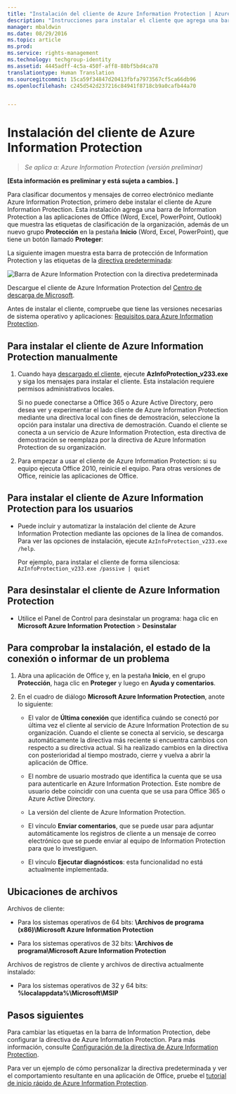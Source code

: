 ```yaml
---
title: "Instalación del cliente de Azure Information Protection | Azure Rights Management"
description: "Instrucciones para instalar el cliente que agrega una barra de Information Protection a las aplicaciones de Office para que pueda seleccionar etiquetas de clasificación de los documentos y correos electrónicos."
manager: mbaldwin
ms.date: 08/29/2016
ms.topic: article
ms.prod: 
ms.service: rights-management
ms.technology: techgroup-identity
ms.assetid: 4445adff-4c5a-450f-aff8-88bf5bd4ca78
translationtype: Human Translation
ms.sourcegitcommit: 15ca59f34847d20413fbfa7973567cf5ca66db96
ms.openlocfilehash: c245d542d237216c84941f8718cb9a0cafb44a70


---
```


# Instalación del cliente de Azure Information Protection

>*Se aplica a: Azure Information Protection (versión preliminar)*

**[Esta información es preliminar y está sujeta a cambios. ]**

Para clasificar documentos y mensajes de correo electrónico mediante Azure Information Protection, primero debe instalar el cliente de Azure Information Protection. Esta instalación agrega una barra de Information Protection a las aplicaciones de Office (Word, Excel, PowerPoint, Outlook) que muestra las etiquetas de clasificación de la organización, además de un nuevo grupo **Protección** en la pestaña **Inicio** (Word, Excel, PowerPoint), que tiene un botón llamado **Proteger**:

La siguiente imagen muestra esta barra de protección de Information Protection y las etiquetas de la [directiva predeterminada](configure-policy-default.md):

![Barra de Azure Information Protection con la directiva predeterminada](../media/info-protect-bar-default.png)

Descargue el cliente de Azure Information Protection del [Centro de descarga de Microsoft](https://www.microsoft.com/en-us/download/details.aspx?id=53018).

Antes de instalar el cliente, compruebe que tiene las versiones necesarias de sistema operativo y aplicaciones: [Requisitos para Azure Information Protection](requirements-azure-infoprotect.md).


## Para instalar el cliente de Azure Information Protection manualmente

1. Cuando haya [descargado el cliente](https://www.microsoft.com/en-us/download/details.aspx?id=53018), ejecute **AzInfoProtection_v233.exe** y siga los mensajes para instalar el cliente. Esta instalación requiere permisos administrativos locales.

    Si no puede conectarse a Office 365 o Azure Active Directory, pero desea ver y experimentar el lado cliente de Azure Information Protection mediante una directiva local con fines de demostración, seleccione la opción para instalar una directiva de demostración. Cuando el cliente se conecta a un servicio de Azure Information Protection, esta directiva de demostración se reemplaza por la directiva de Azure Information Protection de su organización. 

2. Para empezar a usar el cliente de Azure Information Protection: si su equipo ejecuta Office 2010, reinicie el equipo. Para otras versiones de Office, reinicie las aplicaciones de Office.

## Para instalar el cliente de Azure Information Protection para los usuarios

- Puede incluir y automatizar la instalación del cliente de Azure Information Protection mediante las opciones de la línea de comandos. Para ver las opciones de instalación, ejecute `AzInfoProtection_v233.exe /help`.

    Por ejemplo, para instalar el cliente de forma silenciosa: `AzInfoProtection_v233.exe /passive | quiet`


## Para desinstalar el cliente de Azure Information Protection

- Utilice el Panel de Control para desinstalar un programa: haga clic en **Microsoft Azure Information Protection** > **Desinstalar**

## Para comprobar la instalación, el estado de la conexión o informar de un problema

1. Abra una aplicación de Office y, en la pestaña **Inicio**, en el grupo **Protección**, haga clic en **Proteger** y luego en **Ayuda y comentarios**.

2. En el cuadro de diálogo **Microsoft Azure Information Protection**, anote lo siguiente:

    - El valor de **Última conexión** que identifica cuándo se conectó por última vez el cliente al servicio de Azure Information Protection de su organización. Cuando el cliente se conecta al servicio, se descarga automáticamente la directiva más reciente si encuentra cambios con respecto a su directiva actual. Si ha realizado cambios en la directiva con posterioridad al tiempo mostrado, cierre y vuelva a abrir la aplicación de Office.

    - El nombre de usuario mostrado que identifica la cuenta que se usa para autenticarle en Azure Information Protection. Este nombre de usuario debe coincidir con una cuenta que se usa para Office 365 o Azure Active Directory.

    - La versión del cliente de Azure Information Protection.

    - El vínculo **Enviar comentarios**, que se puede usar para adjuntar automáticamente los registros de cliente a un mensaje de correo electrónico que se puede enviar al equipo de Information Protection para que lo investiguen.

    - El vínculo **Ejecutar diagnósticos**: esta funcionalidad no está actualmente implementada.

## Ubicaciones de archivos

Archivos de cliente:   

- Para los sistemas operativos de 64 bits: **\Archivos de programa (x86)\Microsoft Azure Information Protection**

- Para los sistemas operativos de 32 bits: **\Archivos de programa\Microsoft Azure Information Protection**

Archivos de registros de cliente y archivos de directiva actualmente instalado:

- Para los sistemas operativos de 32 y 64 bits: **%localappdata%\Microsoft\MSIP**


## Pasos siguientes

Para cambiar las etiquetas en la barra de Information Protection, debe configurar la directiva de Azure Information Protection. Para más información, consulte [Configuración de la directiva de Azure Information Protection](configure-policy.md).

Para ver un ejemplo de cómo personalizar la directiva predeterminada y ver el comportamiento resultante en una aplicación de Office, pruebe el [tutorial de inicio rápido de Azure Information Protection](infoprotect-quick-start-tutorial.md). 



<!--HONumber=Aug16_HO5-->


